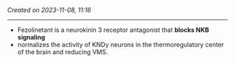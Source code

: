 *Created on 2023-11-08, 11:16* 

---
- Fezolinetant is a neurokinin 3 receptor antagonist that **blocks NKB signaling**
- normalizes the activity of KNDy neurons in the thermoregulatory center of the brain and reducing VMS.